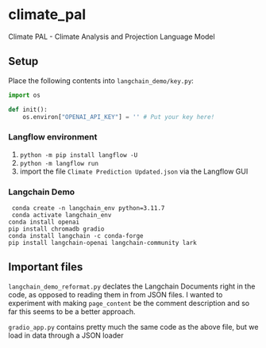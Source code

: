 # climate_pal
Climate PAL - Climate Analysis and Projection Language Model

## Setup

Place the following contents into `langchain_demo/key.py`:

```python
import os

def init():
    os.environ["OPENAI_API_KEY"] = '' # Put your key here!
```

### Langflow environment
1. ```python -m pip install langflow -U```
2. ```python -m langflow run```
3. import the file ```Climate Prediction Updated.json``` via the Langflow GUI


### Langchain Demo

``` conda create -n langchain_env python=3.11.7```<!-- I added this assuming you want to install the packages in the conda environment -->    
``` conda activate langchain_env```    
```conda install openai```  
```pip install chromadb gradio```  
```conda install langchain -c conda-forge```  
```pip install langchain-openai langchain-community lark```

## Important files

```langchain_demo_reformat.py``` declates the Langchain Documents right in the code, as opposed to reading them in from JSON files. I wanted to experiment with making ```page_content``` be the comment description and so far this seems to be a better approach. 

```gradio_app.py``` contains pretty much the same code as the above file, but we load in data through a JSON loader

